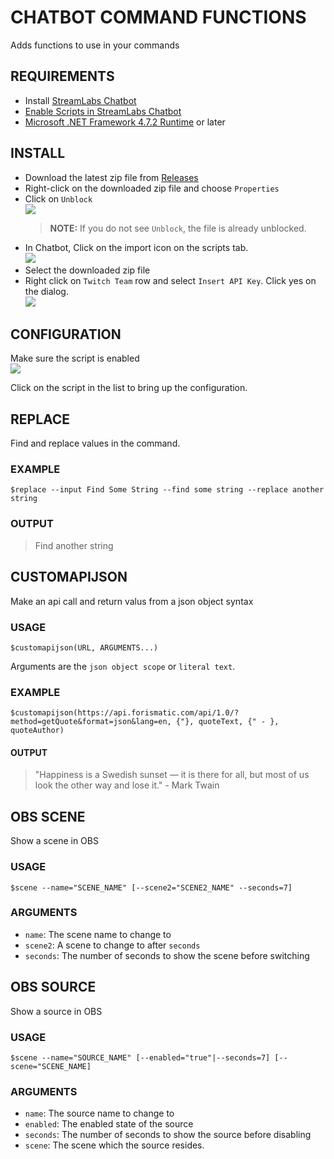 # CHATBOT COMMAND FUNCTIONS

Adds functions to use in your commands


## REQUIREMENTS

- Install [StreamLabs Chatbot](https://streamlabs.com/chatbot)
- [Enable Scripts in StreamLabs Chatbot](https://github.com/StreamlabsSupport/Streamlabs-Chatbot/wiki/Prepare-&-Import-Scripts)
- [Microsoft .NET Framework 4.7.2 Runtime](https://dotnet.microsoft.com/download/dotnet-framework/net472) or later

## INSTALL

- Download the latest zip file from [Releases](https://github.com/camalot/chatbot-commandfunctions/releases/latest)
- Right-click on the downloaded zip file and choose `Properties`
- Click on `Unblock`  
[![](https://i.imgur.com/vehSSn7l.png)](https://i.imgur.com/vehSSn7.png)  
  > **NOTE:** If you do not see `Unblock`, the file is already unblocked.
- In Chatbot, Click on the import icon on the scripts tab.  
  ![](https://i.imgur.com/16JjCvR.png)
- Select the downloaded zip file
- Right click on `Twitch Team` row and select `Insert API Key`. Click yes on the dialog.  
[![](https://i.imgur.com/AWmtHKFl.png)](https://i.imgur.com/AWmtHKF.png)  

## CONFIGURATION

Make sure the script is enabled  
[![](https://i.imgur.com/d8rAJN9l.png)](https://i.imgur.com/d8rAJN9.png)  

Click on the script in the list to bring up the configuration.



## REPLACE

Find and replace values in the command.

### EXAMPLE

```
$replace --input Find Some String --find some string --replace another string
```

### OUTPUT

> Find another string




## CUSTOMAPIJSON

Make an api call and return valus from a json object syntax

### USAGE

```
$customapijson(URL, ARGUMENTS...)
```

Arguments are the `json object scope` or `literal text`.

### EXAMPLE

```
$customapijson(https://api.forismatic.com/api/1.0/?method=getQuote&format=json&lang=en, {"}, quoteText, {" - }, quoteAuthor)
```

#### OUTPUT

> "Happiness is a Swedish sunset — it is there for all, but most of us look the other way and lose it." - Mark Twain


## OBS SCENE

Show a scene in OBS

### USAGE

```
$scene --name="SCENE_NAME" [--scene2="SCENE2_NAME" --seconds=7]
```

### ARGUMENTS

- `name`: The scene name to change to
- `scene2`: A scene to change to after `seconds`
- `seconds`: The number of seconds to show the scene before switching


## OBS SOURCE

Show a source in OBS

### USAGE

```
$scene --name="SOURCE_NAME" [--enabled="true"|--seconds=7] [--scene="SCENE_NAME]
```

### ARGUMENTS

- `name`: The source name to change to
- `enabled`: The enabled state of the source
- `seconds`: The number of seconds to show the source before disabling
- `scene`: The scene which the source resides. 



